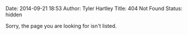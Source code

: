 Date: 2014-09-21 18:53
Author: Tyler Hartley
Title: 404 Not Found
Status: hidden

Sorry, the page you are looking for isn't listed. 